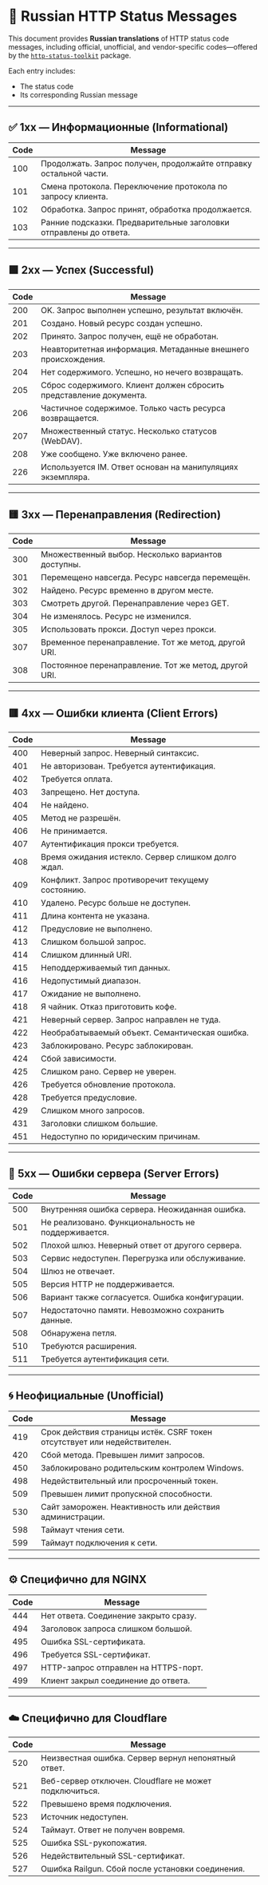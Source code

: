 # 📘 Russian HTTP Status Messages

This document provides **Russian translations** of HTTP status code messages, including official, unofficial, and vendor-specific codes—offered by the [`http-status-toolkit`](https://www.npmjs.com/package/http-status-toolkit) package.

Each entry includes:

- The status code
- Its corresponding Russian message

---

## ✅ 1xx — Информационные (Informational)

| Code | Message |
|------|---------|
| 100 | Продолжать. Запрос получен, продолжайте отправку остальной части. |
| 101 | Смена протокола. Переключение протокола по запросу клиента. |
| 102 | Обработка. Запрос принят, обработка продолжается. |
| 103 | Ранние подсказки. Предварительные заголовки отправлены до ответа. |

---

## 🟩 2xx — Успех (Successful)

| Code | Message |
|------|---------|
| 200 | OK. Запрос выполнен успешно, результат включён. |
| 201 | Создано. Новый ресурс создан успешно. |
| 202 | Принято. Запрос получен, ещё не обработан. |
| 203 | Неавторитетная информация. Метаданные внешнего происхождения. |
| 204 | Нет содержимого. Успешно, но нечего возвращать. |
| 205 | Сброс содержимого. Клиент должен сбросить представление документа. |
| 206 | Частичное содержимое. Только часть ресурса возвращается. |
| 207 | Множественный статус. Несколько статусов (WebDAV). |
| 208 | Уже сообщено. Уже включено ранее. |
| 226 | Используется IM. Ответ основан на манипуляциях экземпляра. |

---

## 🟨 3xx — Перенаправления (Redirection)

| Code | Message |
|------|---------|
| 300 | Множественный выбор. Несколько вариантов доступны. |
| 301 | Перемещено навсегда. Ресурс навсегда перемещён. |
| 302 | Найдено. Ресурс временно в другом месте. |
| 303 | Смотреть другой. Перенаправление через GET. |
| 304 | Не изменялось. Ресурс не изменился. |
| 305 | Использовать прокси. Доступ через прокси. |
| 307 | Временное перенаправление. Тот же метод, другой URI. |
| 308 | Постоянное перенаправление. Тот же метод, другой URI. |

---

## 🟥 4xx — Ошибки клиента (Client Errors)

| Code | Message |
|------|---------|
| 400 | Неверный запрос. Неверный синтаксис. |
| 401 | Не авторизован. Требуется аутентификация. |
| 402 | Требуется оплата. |
| 403 | Запрещено. Нет доступа. |
| 404 | Не найдено. |
| 405 | Метод не разрешён. |
| 406 | Не принимается. |
| 407 | Аутентификация прокси требуется. |
| 408 | Время ожидания истекло. Сервер слишком долго ждал. |
| 409 | Конфликт. Запрос противоречит текущему состоянию. |
| 410 | Удалено. Ресурс больше не доступен. |
| 411 | Длина контента не указана. |
| 412 | Предусловие не выполнено. |
| 413 | Слишком большой запрос. |
| 414 | Слишком длинный URI. |
| 415 | Неподдерживаемый тип данных. |
| 416 | Недопустимый диапазон. |
| 417 | Ожидание не выполнено. |
| 418 | Я чайник. Отказ приготовить кофе. |
| 421 | Неверный сервер. Запрос направлен не туда. |
| 422 | Необрабатываемый объект. Семантическая ошибка. |
| 423 | Заблокировано. Ресурс заблокирован. |
| 424 | Сбой зависимости. |
| 425 | Слишком рано. Сервер не уверен. |
| 426 | Требуется обновление протокола. |
| 428 | Требуется предусловие. |
| 429 | Слишком много запросов. |
| 431 | Заголовки слишком большие. |
| 451 | Недоступно по юридическим причинам. |

---

## 🛑 5xx — Ошибки сервера (Server Errors)

| Code | Message |
|------|---------|
| 500 | Внутренняя ошибка сервера. Неожиданная ошибка. |
| 501 | Не реализовано. Функциональность не поддерживается. |
| 502 | Плохой шлюз. Неверный ответ от другого сервера. |
| 503 | Сервис недоступен. Перегрузка или обслуживание. |
| 504 | Шлюз не отвечает. |
| 505 | Версия HTTP не поддерживается. |
| 506 | Вариант также согласуется. Ошибка конфигурации. |
| 507 | Недостаточно памяти. Невозможно сохранить данные. |
| 508 | Обнаружена петля. |
| 510 | Требуются расширения. |
| 511 | Требуется аутентификация сети. |

---

## 🌀 Неофициальные (Unofficial)

| Code | Message |
|------|---------|
| 419 | Срок действия страницы истёк. CSRF токен отсутствует или недействителен. |
| 420 | Сбой метода. Превышен лимит запросов. |
| 450 | Заблокировано родительским контролем Windows. |
| 498 | Недействительный или просроченный токен. |
| 509 | Превышен лимит пропускной способности. |
| 530 | Сайт заморожен. Неактивность или действия администрации. |
| 598 | Таймаут чтения сети. |
| 599 | Таймаут подключения к сети. |

---

## ⚙️ Специфично для NGINX

| Code | Message |
|------|---------|
| 444 | Нет ответа. Соединение закрыто сразу. |
| 494 | Заголовок запроса слишком большой. |
| 495 | Ошибка SSL-сертификата. |
| 496 | Требуется SSL-сертификат. |
| 497 | HTTP-запрос отправлен на HTTPS-порт. |
| 499 | Клиент закрыл соединение до ответа. |

---

## ☁️ Специфично для Cloudflare

| Code | Message |
|------|---------|
| 520 | Неизвестная ошибка. Сервер вернул непонятный ответ. |
| 521 | Веб-сервер отключен. Cloudflare не может подключиться. |
| 522 | Превышено время подключения. |
| 523 | Источник недоступен. |
| 524 | Таймаут. Ответ не получен вовремя. |
| 525 | Ошибка SSL-рукопожатия. |
| 526 | Недействительный SSL-сертификат. |
| 527 | Ошибка Railgun. Сбой после установки соединения. |
